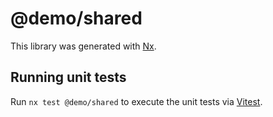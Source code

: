 # @demo/shared

This library was generated with [Nx](https://nx.dev).

## Running unit tests

Run `nx test @demo/shared` to execute the unit tests via [Vitest](https://vitest.dev/).
